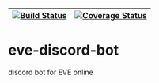 |[![Build Status](https://travis-ci.org/dimkinv/eve-discord-bot.svg?branch=master)](https://travis-ci.org/dimkinv/eve-discord-bot)|[![Coverage Status](https://coveralls.io/repos/github/dimkinv/eve-discord-bot/badge.svg?branch=master)](https://coveralls.io/github/dimkinv/eve-discord-bot?branch=master)|
|:-:|:-:|

# eve-discord-bot
discord bot for EVE online
